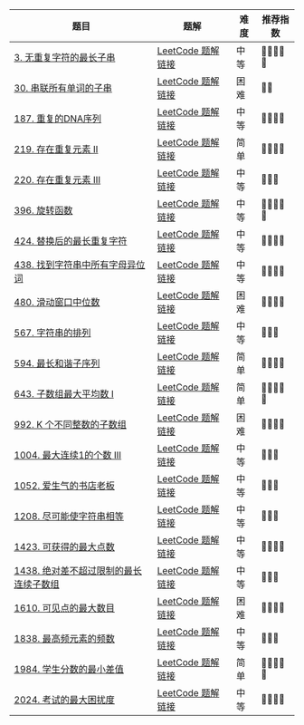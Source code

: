 | 题目                                                                                                         | 题解                                                                                                                                                                      | 难度 | 推荐指数   |
| ------------------------------------------------------------------------------------------------------------ | ------------------------------------------------------------------------------------------------------------------------------------------------------------------------- | ---- | ---------- |
| [3. 无重复字符的最长子串 ](https://leetcode-cn.com/problems/longest-substring-without-repeating-characters/) | [LeetCode 题解链接](https://leetcode-cn.com/problems/longest-substring-without-repeating-characters/solution/shua-chuan-lc-shuang-zhi-zhen-ha-xi-biao-q08m/) | 中等 | 🤩🤩🤩🤩🤩 |
| [30. 串联所有单词的子串](https://leetcode-cn.com/problems/substring-with-concatenation-of-all-words/) | [LeetCode 题解链接](https://leetcode-cn.com/problems/substring-with-concatenation-of-all-words/solution/shua-chuan-lc-po-su-ha-xi-biao-jie-fa-hu-ml3x/) | 困难 | 🤩🤩 |
| [187. 重复的DNA序列](https://leetcode-cn.com/problems/repeated-dna-sequences/) | [LeetCode 题解链接](https://leetcode-cn.com/problems/repeated-dna-sequences/solution/gong-shui-san-xie-yi-ti-shuang-jie-hua-d-30pg/) | 中等 | 🤩🤩🤩🤩 |
| [219. 存在重复元素 II](https://leetcode-cn.com/problems/contains-duplicate-ii/) | [LeetCode 题解链接](https://leetcode-cn.com/problems/contains-duplicate-ii/solution/gong-shui-san-xie-hua-dong-chuang-kou-yu-q02i/) | 简单 | 🤩🤩🤩🤩 |
| [220. 存在重复元素 III](https://leetcode-cn.com/problems/contains-duplicate-iii/) | [LeetCode 题解链接](https://leetcode-cn.com/problems/contains-duplicate-iii/solution/gong-shui-san-xie-yi-ti-shuang-jie-hua-d-dlnv/) | 中等 | 🤩🤩🤩 |
| [396. 旋转函数](https://leetcode-cn.com/problems/rotate-function/) | [LeetCode 题解链接](https://leetcode-cn.com/problems/rotate-function/solution/by-ac_oier-sxbi/) | 中等 | 🤩🤩🤩🤩🤩 |
| [424. 替换后的最长重复字符](https://leetcode-cn.com/problems/longest-repeating-character-replacement/) | [LeetCode 题解链接](https://leetcode-cn.com/problems/longest-repeating-character-replacement/solution/ping-ping-wu-qi-shuang-zhi-zhen-da-bai-h-fgif/) | 中等 | 🤩🤩🤩🤩 |
| [438. 找到字符串中所有字母异位词](https://leetcode-cn.com/problems/find-all-anagrams-in-a-string/) | [LeetCode 题解链接](https://leetcode-cn.com/problems/find-all-anagrams-in-a-string/solution/gong-shui-san-xie-shuang-zhi-zhen-shi-xi-t5hc/) | 中等 | 🤩🤩🤩🤩 |
| [480. 滑动窗口中位数](https://leetcode-cn.com/problems/sliding-window-median/) | [LeetCode 题解链接](https://leetcode-cn.com/problems/sliding-window-median/solution/xiang-jie-po-su-jie-fa-you-xian-dui-lie-mo397/) | 困难 | 🤩🤩🤩🤩 |
| [567. 字符串的排列](https://leetcode-cn.com/problems/permutation-in-string/) | [LeetCode 题解链接](https://leetcode-cn.com/problems/permutation-in-string/solution/an-zi-fu-hua-dong-ruo-bao-liao-lai-shi-s-h2xq/) | 中等 | 🤩🤩🤩 |
| [594. 最长和谐子序列](https://leetcode-cn.com/problems/longest-harmonious-subsequence/) | [LeetCode 题解链接](https://leetcode-cn.com/problems/longest-harmonious-subsequence/solution/gong-shui-san-xie-yi-ti-shuang-jie-hua-d-quuh/) | 简单 | 🤩🤩🤩🤩 |
| [643. 子数组最大平均数 I](https://leetcode-cn.com/problems/maximum-average-subarray-i/) | [LeetCode 题解链接](https://leetcode-cn.com/problems/maximum-average-subarray-i/solution/hua-dong-chuang-kou-luo-ti-han-mo-ban-by-buo3/) | 简单 | 🤩🤩🤩🤩🤩 |
| [992. K 个不同整数的子数组](https://leetcode-cn.com/problems/subarrays-with-k-different-integers/) | [LeetCode 题解链接](https://leetcode-cn.com/problems/subarrays-with-k-different-integers/solution/miao-dong-xi-lie-xiang-jie-shuang-zhi-zh-9k8w/) | 困难 | 🤩🤩🤩🤩 |
| [1004. 最大连续1的个数 III](https://leetcode-cn.com/problems/max-consecutive-ones-iii/) | [LeetCode 题解链接](https://leetcode-cn.com/problems/max-consecutive-ones-iii/solution/san-chong-jie-fa-cong-dong-tai-gui-hua-d-gxks/) | 中等 | 🤩🤩🤩 |
| [1052. 爱生气的书店老板](https://leetcode-cn.com/problems/grumpy-bookstore-owner/) | [LeetCode 题解链接](https://leetcode-cn.com/problems/grumpy-bookstore-owner/solution/hua-dong-chuang-kou-luo-ti-by-ac_oier-nunu/) | 中等 | 🤩🤩🤩      |
| [1208. 尽可能使字符串相等](https://leetcode-cn.com/problems/get-equal-substrings-within-budget/) | [LeetCode 题解链接](https://leetcode-cn.com/problems/get-equal-substrings-within-budget/solution/ni-bu-ke-neng-kan-bu-dong-de-qian-zhui-h-u4l1/) | 中等 | 🤩🤩🤩      |
| [1423. 可获得的最大点数](https://leetcode-cn.com/problems/maximum-points-you-can-obtain-from-cards/) | [LeetCode 题解链接](https://leetcode-cn.com/problems/maximum-points-you-can-obtain-from-cards/solution/jian-dan-de-hua-dong-chuang-kou-he-kuai-1go5h/) | 中等 | 🤩🤩🤩🤩 |
| [1438. 绝对差不超过限制的最长连续子数组](https://leetcode-cn.com/problems/longest-continuous-subarray-with-absolute-diff-less-than-or-equal-to-limit/) | [LeetCode 题解链接](https://leetcode-cn.com/problems/longest-continuous-subarray-with-absolute-diff-less-than-or-equal-to-limit/solution/xiang-jie-er-fen-hua-dong-chuang-kou-dan-41g1/) | 中等 | 🤩🤩🤩 |
| [1610. 可见点的最大数目](https://leetcode-cn.com/problems/maximum-number-of-visible-points/) | [LeetCode 题解链接](https://leetcode-cn.com/problems/maximum-number-of-visible-points/solution/gong-shui-san-xie-qiu-ji-jiao-ji-he-ti-b-0bid/) | 困难 | 🤩🤩🤩🤩 |
| [1838. 最高频元素的频数](https://leetcode-cn.com/problems/frequency-of-the-most-frequent-element/) | [LeetCode 题解链接](https://leetcode-cn.com/problems/frequency-of-the-most-frequent-element/solution/gong-shui-san-xie-cong-mei-ju-dao-pai-xu-kxnk/) | 中等 | 🤩🤩🤩 |
| [1984. 学生分数的最小差值](https://leetcode-cn.com/problems/minimum-difference-between-highest-and-lowest-of-k-scores/) | [LeetCode 题解链接](https://leetcode-cn.com/problems/minimum-difference-between-highest-and-lowest-of-k-scores/solution/gong-shui-san-xie-pai-xu-hua-dong-chuang-ru6e/) | 简单 | 🤩🤩🤩🤩🤩 |
| [2024. 考试的最大困扰度](https://leetcode-cn.com/problems/maximize-the-confusion-of-an-exam/) | [LeetCode 题解链接](https://leetcode-cn.com/problems/maximize-the-confusion-of-an-exam/solution/by-ac_oier-2rii/) | 中等 | 🤩🤩🤩🤩 |

